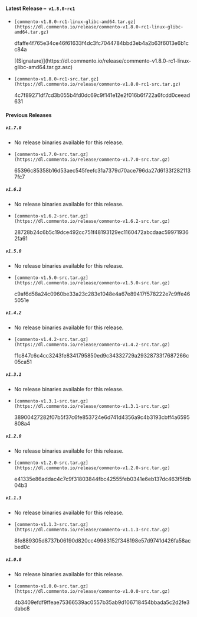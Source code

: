 #### Latest Release &ndash;&nbsp; `v1.8.0-rc1`

 - `[commento-v1.8.0-rc1-linux-glibc-amd64.tar.gz](https://dl.commento.io/release/commento-v1.8.0-rc1-linux-glibc-amd64.tar.gz)`  
   <p class="sha">dfaffe4f765e34ce46f61633f4dc3fc7044784bbd3eb4a2b63f6013e6b1cc84a</p> [(Signature)](https://dl.commento.io/release/commento-v1.8.0-rc1-linux-glibc-amd64.tar.gz.asc)

 - `[commento-v1.8.0-rc1-src.tar.gz](https://dl.commento.io/release/commento-v1.8.0-rc1-src.tar.gz)`  
   <p class="sha">4c7f89271df7cd3b055b4fd0dc69c9f141e12e2f016b6f722a6fcdd0ceead631</p>

#### Previous Releases

##### `v1.7.0`

 - No release binaries available for this release.

 - `[commento-v1.7.0-src.tar.gz](https://dl.commento.io/release/commento-v1.7.0-src.tar.gz)`  
   <p class="sha">65396c85358b16d53aec545feefc31a7379d70ace796da27d6133f2821137fc7</p>

##### `v1.6.2`

 - No release binaries available for this release.

 - `[commento-v1.6.2-src.tar.gz](https://dl.commento.io/release/commento-v1.6.2-src.tar.gz)`  
   <p class="sha">28728b24c6b5c19dce492cc751f48193129ec1160472abcdaac599719362fa61</p>

##### `v1.5.0`

 - No release binaries available for this release.

 - `[commento-v1.5.0-src.tar.gz](https://dl.commento.io/release/commento-v1.5.0-src.tar.gz)`  
   <p class="sha">c9af6d58a24c0960be33a23c283e1048e4a67e89417f578222e7c9ffe465051e</p>

##### `v1.4.2`

 - No release binaries available for this release.

 - `[commento-v1.4.2-src.tar.gz](https://dl.commento.io/release/commento-v1.4.2-src.tar.gz)`  
   <p class="sha">f1c847c6c4cc3243fe8341795850ed9c34332729a29328733f7687266c05ca51</p>

##### `v1.3.1`

 - No release binaries available for this release.

 - `[commento-v1.3.1-src.tar.gz](https://dl.commento.io/release/commento-v1.3.1-src.tar.gz)`  
   <p class="sha">38900427282f07b5f37c6fe853724e6d741d4356a9c4b3193cbff4a6595808a4</p>

##### `v1.2.0`

 - No release binaries available for this release.

 - `[commento-v1.2.0-src.tar.gz](https://dl.commento.io/release/commento-v1.2.0-src.tar.gz)`  
   <p class="sha">e41335e86addac4c7c9f31803844fbc42555feb0341e6eb137dc463f5fdb04b3</p>

##### `v1.1.3`

 - No release binaries available for this release.

 - `[commento-v1.1.3-src.tar.gz](https://dl.commento.io/release/commento-v1.1.3-src.tar.gz)`  
   <p class="sha">8fe889305d8737b06190d820cc49983152f348198e57d9741d426fa58acbed0c</p>

##### `v1.0.0`

 - No release binaries available for this release.

 - `[commento-v1.0.0-src.tar.gz](https://dl.commento.io/release/commento-v1.0.0-src.tar.gz)`  
   <p class="sha">4b3409efdf9ffeae75366539ac0557b35ab9d106718454bbada5c2d2fe3dabc8</p>

